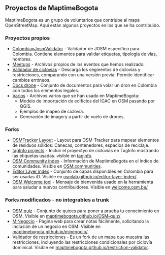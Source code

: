 ## Proyectos de MaptimeBogota

MaptimeBogota es un grupo de voluntarios que contriube al mapa OpenStreetMap. Aquí están algunos proyectos en los que se ha contribuido.

### Proyectos propios

* [ColombianJosmValidator](https://github.com/MaptimeBogota/ColombianJosmValidator) - Validador de JOSM específico para Colombia. Contiene elementos para validar etiquetas, tipologìa de vías, nombres.
* [Meetups](https://github.com/MaptimeBogota/MeetUps) - Archivos propios de los eventos que hemos realizado.
* [Validador de ciclovías](https://github.com/MaptimeBogota/ciclovias) - Descarga los segmentos de ciclovías y restricciones, comparando con una versión previa. Permite identificar cambios erróneos.
* [Docs drone](https://github.com/MaptimeBogota/docsDrone) - Conjunto de documentos para volar un dron en Colombia con todos los elementos legales.
* [Varios](https://github.com/MaptimeBogota/Varios) - Archivos varios que se han usado en MaptimeBogota:
  * Modelo de importación de edificios del IGAC en OSM pasando por QGIS.
  * Ejemplos de mapeo de ciclovía.
  * Generación de imagery a partir de vuelo de drones.

### Forks 

* [OSMTracker Layout](https://github.com/MaptimeBogota/osmtracker-android-layouts) - Layout para OSM-Tracker para mapear elementos de residuos sólidos: Canecas, contenedores, espacios de reciclaje.
* [tagInfo projects](https://github.com/MaptimeBogota/taginfo-projects) - Incluir el proyectyo de ciclovías en TagInfo mostrando las etiquetas usadas. visible en [taginfo](https://taginfo.openstreetmap.org/projects).
* [OSM Community index](https://github.com/MaptimeBogota/osm-community-index) - Información de MaptimeBogota en el índice de comunidades. Visible en [OSM.communities](https://openstreetmap.community/).
* [Editor Layer index](https://github.com/MaptimeBogota/editor-layer-index) - Conjunto de capas disponibles en Colombia para ser usadas iD. Visible en [osmlab.github.io/editor-layer-index/](https://osmlab.github.io/editor-layer-index/).
* [OSM Welcome tool](https://github.com/MaptimeBogota/osm-welcome-tool) - Mensaje de bienvenida usado en la herramienta para saludar a nuevos contribuidores. Visible en [welcome.osm.be/](https://welcome.osm.be/)

### Forks modificados - no integrables a trunk

* [OSM quiz](https://github.com/MaptimeBogota/OSM-quiz) - Conjunto de quices para poner a prueba tu conocimiento en OSM. Visible en [maptimebogota.github.io/OSM-quiz/](https://maptimebogota.github.io/OSM-quiz/)
* [MiNegocio](https://github.com/MaptimeBogota/minegocio) - Página web para crear notas fácilmente, solicitando la inclusión de un negocio en OSM. Visible en [maptimebogota.github.io/minegocio/](https://maptimebogota.github.io/minegocio/).
* [Validador de restricciones](https://github.com/MaptimeBogota/restriction-validator) - Es un fork de un mapa que muestra las restricciones, incluyendo las restricciones condicionales por ciclovía dominical. Visible en [maptimebogota.github.io/restriction-validator](https://maptimebogota.github.io/restriction-validator).

